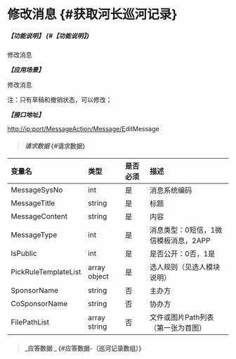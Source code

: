 # 修改消息 {#获取河长巡河记录}

##### _【功能说明】_ {#【功能说明】}

修改消息

_**【应用场景】**_

修改消息

注：只有草稿和撤销状态，可以修改；

_**【接口地址】**_

[http://ip:port/MessageAction/Message/E](http://ip:port/HMQuery/PatrolRiver/GetPatrolRivers)ditMessage

> #### _请求数据_ {#请求数据}

| 变量名 | 类型 | 是否必须 | 描述 |
| :--- | :--- | :--- | :--- |
| MessageSysNo | int | 是 | 消息系统编码 |
| MessageTitle | string | 是 | 标题 |
| MessageContent | string | 是 | 内容 |
| MessageType | int | 是 | 消息类型：0短信，1微信模板消息，2APP |
| IsPublic | int | 是 | 是否公开：0否，1是 |
| PickRuleTemplateList | array object | 是 | 选人规则（见选人模块说明） |
| SponsorName | string | 否 | 主办方 |
| CoSponsorName | string | 否 | 协办方 |
| FilePathList | array string | 否 | 文件或图片Path列表（第一张为首图） |

> #### _应答数据 _ {#应答数据-（巡河记录数组）}



